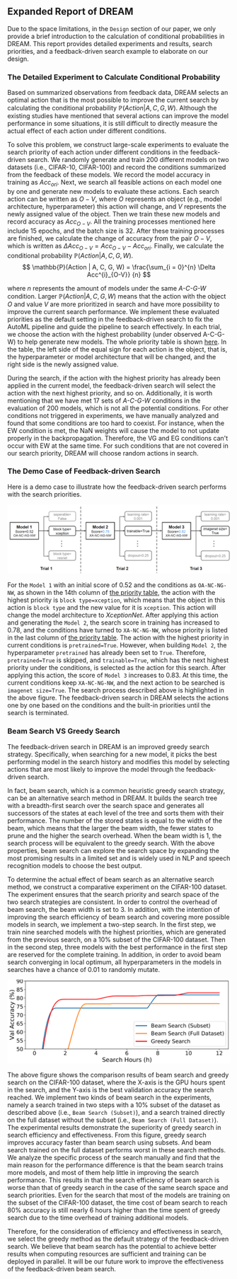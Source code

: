## Expanded Report of DREAM

Due to the space limitations, in the `Design` section of our paper, we only provide a brief introduction to the calculation of conditional probabilities in DREAM.
This report provides detailed experiments and results, search priorities, and a feedback-driven search example to elaborate on our design.

### The Detailed Experiment to Calculate Conditional Probability

Based on summarized observations from feedback data, DREAM selects an optimal action that is the most possible to improve the current search by calculating the conditional probability $\mathbb{P}(Action | A, C, G, W)$.
Although the existing studies have mentioned that several actions can improve the model performance in some situations, it is still difficult to directly measure the actual effect of each action under different conditions.

To solve this problem, we construct large-scale experiments to evaluate the search priority of each action under different conditions in the feedback-driven search.
We randomly generate and train 200 different models on two datasets (i.e., CIFAR-10, CIFAR-100) and record the conditions summarized from the feedback of these models.
We record the model accuracy in training as $Acc_{ori}$.
Next, we search all feasible actions on each model one by one and generate new models to evaluate these actions.
Each search action can be written as $O-V$, where $O$ represents an object (e.g., model architecture, hyperparameter) this action will change, and $V$ represents the newly assigned value of the object.
Then we train these new models and record accuracy as $Acc_{O-V}$.
All the training processes mentioned here include 15 epochs, and the batch size is 32.
After these training processes are finished, we calculate the change of accuracy from the pair $O-V$, which is written as
$\Delta Acc_{O-V} = Acc_{O-V}-Acc_{ori}$.
Finally, we calculate the conditional probability $\mathbb{P}(Action | A, C, G, W)$.
$$
\mathbb{P}(Action | A, C, G, W) = \frac{\sum_{i = 0}^{n} \Delta Acc^{i}_{O-V}} {n}
$$

where $n$ represents the amount of models under the same *A-C-G-W* condition.
Larger $\mathbb{P}(Action | A, C, G, W)$ means that the action with the object $O$ and value $V$ are more prioritized in search and have more possibility to improve the current search performance.
We implement these evaluated priorities as the default setting in the feedback-driven search to fix the AutoML pipeline and guide the pipeline to search effectively.
In each trial, we choose the action with the highest probability (under observed A-C-G-W) to help generate new models.
The whole priority table is shown [here](./SupplementalExperimentResults/PriorityTable.md).
In the table, the left side of the equal sign for each action is the object, that is, the hyperparameter or model architecture that will be changed, and the right side is the newly assigned value.


During the search, if the action with the highest priority has already been applied in the current model, the feedback-driven search will select the action with the next highest priority, and so on.
Additionally, it is worth mentioning that we have met 17 sets of *A-C-G-W* conditions in the evaluation of 200 models, which is not all the potential conditions.
For other conditions not triggered in experiments, we have manually analyzed and found that some conditions are too hard to coexist.
For instance, when the EW condition is met, the NaN weights will cause the model to not update properly in the backpropagation.
Therefore, the VG and EG conditions can't occur with EW at the same time.
For such conditions that are not covered in our search priority, DREAM will choose random actions in search.

### The Demo Case of Feedback-driven Search

Here is a demo case to illustrate how the feedback-driven search performs with the search priorities.

![figure](./SupplementalExperimentResults/demo.png)

For the ``Model 1`` with an initial score of 0.52 and the conditions as ``OA-NC-NG-NW``, as shown in the 14th column of [the priority table](./SupplementalExperimentResults/PriorityTable.md), the action with the highest priority is ``block type=xception``, which means that the object in this action is ``block type`` and the new value for it is ``xception``.
This action will change the model architecture to *XceptionNet*.
After applying this action and generating the ``Model 2``, the search score in training has increased to 0.78, and the conditions have turned to ``XA-NC-NG-NW``, whose priority is listed in the last column of [the priority table](./SupplementalExperimentResults/PriorityTable.md).
The action with the highest priority in current conditions is ``pretrained=True``.
However, when building ``Model 2``, the hyperparameter ``pretrained`` has already been set to ``True``.
Therefore, ``pretrained=True`` is skipped, and ``trainable=True``, which has the next highest priority under the conditions, is selected as the action for this search.
After applying this action, the score of ``Model 3`` increases to 0.83.
At this time, the current conditions keep ``XA-NC-NG-NW``, and the next action to be searched is ``imagenet size=True``.
The search process described above is highlighted in the above figure.
The feedback-driven search in DREAM selects the actions one by one based on the conditions and the built-in priorities until the search is terminated.

### Beam Search VS Greedy Search

The feedback-driven search in DREAM is an improved greedy search strategy.
Specifically, when searching for a new model, it picks the best performing model in the search history and modifies this model by selecting actions that are most likely to improve the model through the feedback-driven search.

In fact, beam search, which is a common heuristic greedy search strategy, can be an alternative search method in DREAM.
It builds the search tree with a breadth-first search over the search space and generates all successors of the states at each level of the tree and sorts them with their performance.
The number of the stored states is equal to the width of the beam, which means that the larger the beam width, the fewer states to prune and the higher the search overhead.
When the beam width is 1, the search process will be equivalent to the greedy search.
With the above properties, beam search can explore the search space by expanding the most promising results in a limited set and is widely used in NLP and speech recognition models to choose the best output.

To determine the actual effect of beam search as an alternative search method, we construct a comparative experiment on the CIFAR-100 dataset.
The experiment ensures that the search priority and search space of the two search strategies are consistent.
In order to control the overhead of beam search, the beam width is set to 3.
In addition, with the intention of improving the search efficiency of beam search and covering more possible models in search, we implement a two-step search.
In the first step, we train nine searched models with the highest priorities, which are generated from the previous search, on a 10% subset of the CIFAR-100 dataset.
Then in the second step, three models with the best performance in the first step are reserved for the complete training.
In addition, in order to avoid beam search converging in local optimum, all hyperparameters in the models in searches have a chance of 0.01 to randomly mutate.

![figure](./SupplementalExperimentResults/GreedyVSBeam.png)

The above figure shows the comparison results of beam search and greedy search on the CIFAR-100 dataset, where the X-axis is the GPU hours spent in the search, and the Y-axis is the best validation accuracy the search reached.
We implement two kinds of beam search in the experiments, namely a search trained in two steps with a 10% subset of the dataset as described above (i.e., `Beam Search (Subset)`), and a search trained directly on the full dataset without the subset (i.e., `Beam Search (Full Dataset)`). 
The experimental results demonstrate the superiority of greedy search in search efficiency and effectiveness.
From this figure, greedy search improves accuracy faster than beam search using subsets.
And beam search trained on the full dataset performs worst in these search methods.
We analyze the specific process of the search manually and find that the main reason for the performance difference is that the beam search trains more models, and most of them help little in improving the search performance.
This results in that the search efficiency of beam search is worse than that of greedy search in the case of the same search space and search priorities.
Even for the search that most of the models are training on the subset of the CIFAR-100 dataset, the time cost of beam search to reach 80% accuracy is still nearly 6 hours higher than the time spent of greedy search due to the time overhead of training additional models.

Therefore, for the consideration of efficiency and effectiveness in search, we select the greedy method as the default strategy of the feedback-driven search.
We believe that beam search has the potential to achieve better results when computing resources are sufficient and training can be deployed in parallel.
It will be our future work to improve the effectiveness of the feedback-driven beam search. 

